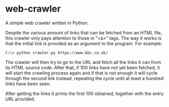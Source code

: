 # web-crawler
A simple web crawler written in Python.

Despite the various amount of links that can be fetched from an HTML file, this crawler only pays attention to those in "\<a\>" tags. The
way it works is that the initial link is provided as an argument to the program. For example:
```
C:\> python crawler.py https://www.bbc.co.uk/
```
The crawler will then try to go to the URL and fetch all the links it can from its HTML source code. After that, if 100 links have not
yet been fetched, it will start the crawling process again and if that is not enough it will cycle through the second link instead,
repeating the cycle until at least a hundred links have been seen.

After getting the links it prints the first 100 obtained, together with the entry URL provided.
